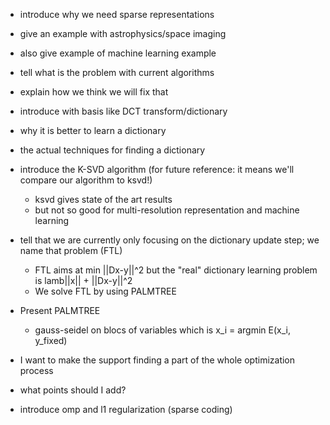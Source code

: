 * introduce why we need sparse representations
* give an example with astrophysics/space imaging
* also give example of machine learning example
* tell what is the problem with current algorithms
* explain how we think we will fix that


* introduce with basis like DCT transform/dictionary
* why it is better to learn a dictionary
* the actual techniques for finding a dictionary
* introduce the K-SVD algorithm (for future reference: it means we'll compare our algorithm to ksvd!)
  - ksvd gives state of the art results
  - but not so good for multi-resolution representation and machine learning
* tell that we are currently only focusing on the dictionary update step; 
  we name that problem (FTL)
  - FTL aims at min ||Dx-y||^2 but the "real" dictionary learning problem 
  is lamb||x|| + ||Dx-y||^2
  - We solve FTL by using PALMTREE
* Present PALMTREE
  - gauss-seidel on blocs of variables which is
    x_i = argmin E(x_i, y_fixed)



* I want to make the support finding a part of the whole optimization process
* what points should I add?
* introduce omp and l1 regularization (sparse coding)

